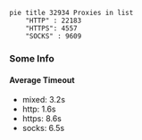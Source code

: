
```mermaid
pie title 32934 Proxies in list
    "HTTP" : 22183
    "HTTPS": 4557
    "SOCKS" : 9609
```

### Some Info
#### Average Timeout

- mixed: 3.2s
- http: 1.6s
- https: 8.6s
- socks: 6.5s